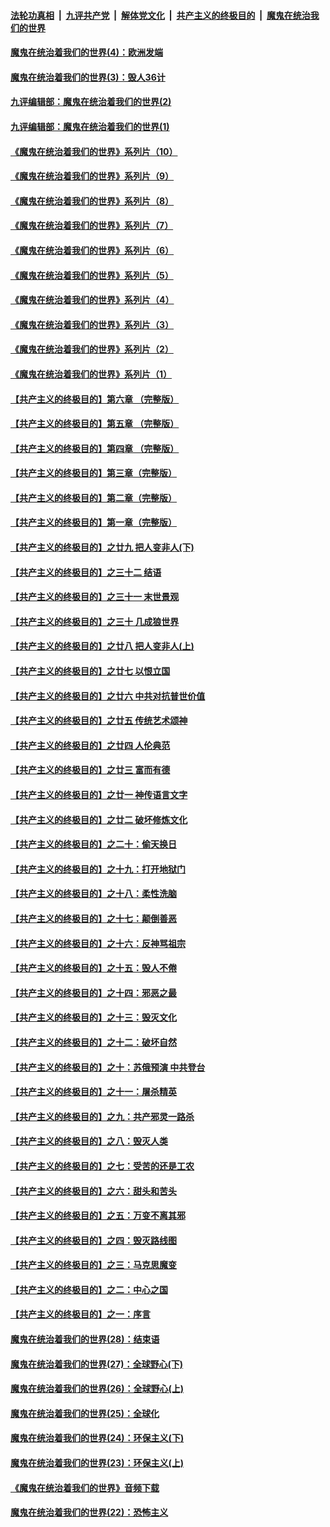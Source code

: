 ####  [法轮功真相](../../../../basic/blob/master/README.md?t=09172202) &nbsp;|&nbsp; [九评共产党](../../../../9ping.md/blob/master/README.md?t=09172202) &nbsp;|&nbsp; [解体党文化](../../../../jtdwh.md/blob/master/README.md?t=09172202)  &nbsp;|&nbsp; [共产主义的终极目的](../../../../gczydzjmd.md/blob/master/README.md?t=09172202) &nbsp;|&nbsp; [魔鬼在统治我们的世界](../../../../mgztzwmdsj.md/blob/master/README.md?t=09172202) 

#### [魔鬼在统治着我们的世界(4)：欧洲发端](../pages/nsc422/n10414890.md?t=09172202) 

#### [魔鬼在统治着我们的世界(3)：毁人36计](../pages/nsc422/n10411583.md?t=09172202) 

#### [九评编辑部：魔鬼在统治着我们的世界(2)](../pages/nsc422/n10410036.md?t=09172202) 

#### [九评编辑部：魔鬼在统治着我们的世界(1)](../pages/nsc422/n10406825.md?t=09172202) 

#### [《魔鬼在统治着我们的世界》系列片（10）](../pages/nsc422/n12292670.md?t=09172202) 

#### [《魔鬼在统治着我们的世界》系列片（9）](../pages/nsc422/n12290859.md?t=09172202) 

#### [《魔鬼在统治着我们的世界》系列片（8）](../pages/nsc422/n12287445.md?t=09172202) 

#### [《魔鬼在统治着我们的世界》系列片（7）](../pages/nsc422/n12283425.md?t=09172202) 

#### [《魔鬼在统治着我们的世界》系列片（6）](../pages/nsc422/n12282314.md?t=09172202) 

#### [《魔鬼在统治着我们的世界》系列片（5）](../pages/nsc422/n12281419.md?t=09172202) 

#### [《魔鬼在统治着我们的世界》系列片（4）](../pages/nsc422/n12274024.md?t=09172202) 

#### [《魔鬼在统治着我们的世界》系列片（3）](../pages/nsc422/n12271322.md?t=09172202) 

#### [《魔鬼在统治着我们的世界》系列片（2）](../pages/nsc422/n12269049.md?t=09172202) 

#### [《魔鬼在统治着我们的世界》系列片（1）](../pages/nsc422/n12267575.md?t=09172202) 

#### [【共产主义的终极目的】第六章 （完整版）](../pages/nsc422/n11428913.md?t=09172202) 

#### [【共产主义的终极目的】第五章 （完整版）](../pages/nsc422/n11428912.md?t=09172202) 

#### [【共产主义的终极目的】第四章 （完整版）](../pages/nsc422/n11428907.md?t=09172202) 

#### [【共产主义的终极目的】第三章（完整版）](../pages/nsc422/n11428848.md?t=09172202) 

#### [【共产主义的终极目的】第二章（完整版）](../pages/nsc422/n11428831.md?t=09172202) 

#### [【共产主义的终极目的】第一章（完整版）](../pages/nsc422/n11417651.md?t=09172202) 

#### [【共产主义的终极目的】之廿九 把人变非人(下)](../pages/nsc422/n11344140.md?t=09172202) 

#### [【共产主义的终极目的】之三十二 结语](../pages/nsc422/n11360535.md?t=09172202) 

#### [【共产主义的终极目的】之三十一 末世景观](../pages/nsc422/n11351129.md?t=09172202) 

#### [【共产主义的终极目的】之三十 几成狼世界](../pages/nsc422/n11348280.md?t=09172202) 

#### [【共产主义的终极目的】之廿八 把人变非人(上)](../pages/nsc422/n11340492.md?t=09172202) 

#### [【共产主义的终极目的】之廿七 以恨立国](../pages/nsc422/n11336944.md?t=09172202) 

#### [【共产主义的终极目的】之廿六 中共对抗普世价值](../pages/nsc422/n11324785.md?t=09172202) 

#### [【共产主义的终极目的】之廿五 传统艺术颂神](../pages/nsc422/n11296396.md?t=09172202) 

#### [【共产主义的终极目的】之廿四 人伦典范](../pages/nsc422/n11296397.md?t=09172202) 

#### [【共产主义的终极目的】之廿三 富而有德](../pages/nsc422/n11283598.md?t=09172202) 

#### [【共产主义的终极目的】之廿一 神传语言文字](../pages/nsc422/n11263265.md?t=09172202) 

#### [【共产主义的终极目的】之廿二 破坏修炼文化](../pages/nsc422/n11245728.md?t=09172202) 

#### [【共产主义的终极目的】之二十：偷天换日](../pages/nsc422/n11238846.md?t=09172202) 

#### [【共产主义的终极目的】之十九：打开地狱门](../pages/nsc422/n11206376.md?t=09172202) 

#### [【共产主义的终极目的】之十八：柔性洗脑](../pages/nsc422/n11199994.md?t=09172202) 

#### [【共产主义的终极目的】之十七：颠倒善恶](../pages/nsc422/n11179782.md?t=09172202) 

#### [【共产主义的终极目的】之十六：反神骂祖宗](../pages/nsc422/n11166798.md?t=09172202) 

#### [【共产主义的终极目的】之十五：毁人不倦](../pages/nsc422/n11166792.md?t=09172202) 

#### [【共产主义的终极目的】之十四：邪恶之最](../pages/nsc422/n11150249.md?t=09172202) 

#### [【共产主义的终极目的】之十三：毁灭文化](../pages/nsc422/n11135227.md?t=09172202) 

#### [【共产主义的终极目的】之十二：破坏自然](../pages/nsc422/n11135214.md?t=09172202) 

#### [【共产主义的终极目的】之十：苏俄预演 中共登台](../pages/nsc422/n11118424.md?t=09172202) 

#### [【共产主义的终极目的】之十一：屠杀精英](../pages/nsc422/n11118442.md?t=09172202) 

#### [【共产主义的终极目的】之九：共产邪灵一路杀](../pages/nsc422/n11114139.md?t=09172202) 

#### [【共产主义的终极目的】之八：毁灭人类](../pages/nsc422/n11108503.md?t=09172202) 

#### [【共产主义的终极目的】之七：受苦的还是工农](../pages/nsc422/n11101809.md?t=09172202) 

#### [【共产主义的终极目的】之六：甜头和苦头](../pages/nsc422/n11096971.md?t=09172202) 

#### [【共产主义的终极目的】之五：万变不离其邪](../pages/nsc422/n11091285.md?t=09172202) 

#### [【共产主义的终极目的】之四：毁灭路线图](../pages/nsc422/n11086284.md?t=09172202) 

#### [【共产主义的终极目的】之三：马克思魔变](../pages/nsc422/n11061941.md?t=09172202) 

#### [【共产主义的终极目的】之二：中心之国](../pages/nsc422/n11047728.md?t=09172202) 

#### [【共产主义的终极目的】之一：序言](../pages/nsc422/n11086077.md?t=09172202) 

#### [魔鬼在统治着我们的世界(28)：结束语](../pages/nsc422/n10936246.md?t=09172202) 

#### [魔鬼在统治着我们的世界(27)：全球野心(下)](../pages/nsc422/n10928319.md?t=09172202) 

#### [魔鬼在统治着我们的世界(26)：全球野心(上)](../pages/nsc422/n10900318.md?t=09172202) 

#### [魔鬼在统治着我们的世界(25)：全球化](../pages/nsc422/n10788205.md?t=09172202) 

#### [魔鬼在统治着我们的世界(24)：环保主义(下)](../pages/nsc422/n10695307.md?t=09172202) 

#### [魔鬼在统治着我们的世界(23)：环保主义(上)](../pages/nsc422/n10688613.md?t=09172202) 

#### [《魔鬼在统治着我们的世界》音频下载](../pages/nsc422/n10635553.md?t=09172202) 

#### [魔鬼在统治着我们的世界(22)：恐怖主义](../pages/nsc422/n10614727.md?t=09172202) 

